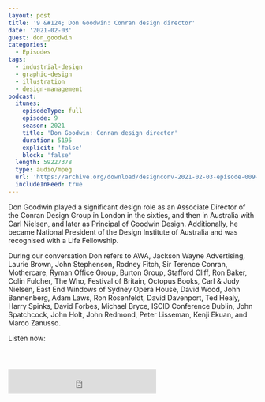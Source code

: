 ```yaml
---
layout: post
title: '9 &#124; Don Goodwin: Conran design director'
date: '2021-02-03'
guest: don_goodwin
categories:
  - Episodes
tags:
  - industrial-design
  - graphic-design
  - illustration
  - design-management
podcast:
  itunes:
    episodeType: full
    episode: 9
    season: 2021
    title: 'Don Goodwin: Conran design director'
    duration: 5195
    explicit: 'false'
    block: 'false'
  length: 59227378
  type: audio/mpeg
  url: 'https://archive.org/download/designconv-2021-02-03-episode-009-don-goodwin/2021-02-03-episode-009-don-goodwin.mp3'
  includeInFeed: true
---
```


Don Goodwin played a significant design role as an Associate Director of the
Conran Design Group in London in the sixties, and then in Australia with Carl
Nielsen, and later as Principal of Goodwin Design. Additionally, he became
National President of the Design Institute of Australia and was recognised with
a Life Fellowship.

During our conversation Don refers to AWA, Jackson Wayne Advertising, Laurie
Brown, John Stephenson, Rodney Fitch, Sir Terence Conran, Mothercare, Ryman
Office Group, Burton Group, Stafford Cliff, Ron Baker, Colin Fulcher, The Who,
Festival of Britain, Octopus Books, Carl & Judy Nielsen, East End Windows of
Sydney Opera House, David Wood, John Bannenberg, Adam Laws, Ron Rosenfeldt,
David Davenport, Ted Healy, Harry Spinks, David Forbes, Michael Bryce, ISCID
Conference Dublin, John Spatchcock,  John Holt, John Redmond, Peter Lisseman,
Kenji Ekuan, and Marco Zanusso.

Listen now:
<div class="responsive-embed" style="padding-top: 8%;">
  <!--suppress HtmlUnknownAttribute, HtmlDeprecatedAttribute -->
  <iframe src="https://archive.org/embed/designconv-2021-02-03-episode-009-don-goodwin" class="responsive-embed-item" height="50" frameborder="0" webkitallowfullscreen="true" mozallowfullscreen="true" allowfullscreen></iframe>
</div>
